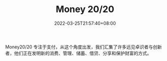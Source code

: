 ﻿---
weight: 
title: "Money 20/20"
description: "Money20/20 专注于支付，从这个角度出发，我们汇集了许多远见卓识者与创新者，他们正在发明新的消费、管理、储蓄、借贷、分享和保护财富的方式"
date: 2022-03-25T21:57:40+08:00
lastmod: 2022-03-25T16:45:40+08:00
draft: false
authors: ["Metabd"]
featuredImage: "money-20-20.jpg"
link: ""
tags: ["元宇宙社区","Money 20/20"]
categories: ["navigation"]
navigation: ["元宇宙社区"]
lightgallery: true
toc: true
pinned: false
recommend: false
recommend1: false
---
Money20/20 专注于支付，从这个角度出发，我们汇集了许多远见卓识者与创新者，他们正在发明新的消费、管理、储蓄、借贷、分享和保护财富的方式。
